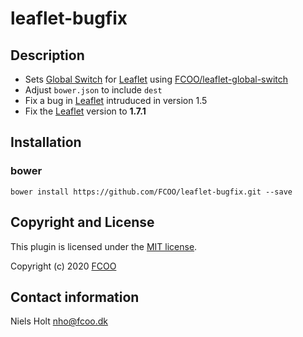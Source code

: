 # leaflet-bugfix


## Description



- Sets [Global Switch](https://leafletjs.com/reference-1.7.1.html#global-switches) for [Leaflet](https://leafletjs.com/) using [FCOO/leaflet-global-switch](https://github.com/FCOO/leaflet-global-switch) 
- Adjust `bower.json` to include `dest`
- Fix a bug in [Leaflet](https://leafletjs.com/) intruduced in version 1.5
- Fix the [Leaflet](https://leafletjs.com/) version to **1.7.1** 

## Installation
### bower
`bower install https://github.com/FCOO/leaflet-bugfix.git --save`

## Copyright and License
This plugin is licensed under the [MIT license](https://github.com/FCOO/leaflet-bugfix/LICENSE).

Copyright (c) 2020 [FCOO](https://github.com/FCOO)

## Contact information

Niels Holt nho@fcoo.dk
